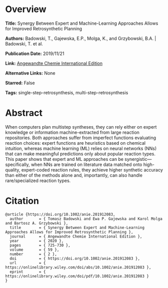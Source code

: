 # Overview
**Title:**
Synergy Between Expert and Machine-Learning Approaches Allows for Improved Retrosynthetic Planning

**Authors:**
Badowski, T., Gajewska, E.P., Molga, K., and Grzybowski, B.A. |
Badowski, T. et al.

**Publication Date:**
2019/11/21

**Link:**
[Angewandte Chemie International Edition](https://onlinelibrary.wiley.com/doi/10.1002/anie.201912083)

**Alternative Links:**
None

**Starred:**
False

**Tags:**
single-step-retrosynthesis, multi-step-retrosynthesis


# Abstract
When computers plan multistep syntheses, they can rely either on expert knowledge or information machine-extracted from large reaction repositories.
Both approaches suffer from imperfect functions evaluating reaction choices: expert functions are heuristics based on chemical intuition, whereas machine learning (ML) relies on neural networks (NNs) that can make meaningful predictions only about popular reaction types.
This paper shows that expert and ML approaches can be synergistic—specifically, when NNs are trained on literature data matched onto high-quality, expert-coded reaction rules, they achieve higher synthetic accuracy than either of the methods alone and, importantly, can also handle rare/specialized reaction types.


# Citation
```
@article {https://doi.org/10.1002/anie.201912083,
  author       = { Tomasz Badowski and Ewa P. Gajewska and Karol Molga and Bartosz A. Grzybowski },
  title        = { Synergy Between Expert and Machine-Learning Approaches Allows for Improved Retrosynthetic Planning },
  journal      = { Angewandte Chemie International Edition },
  year         = { 2020 },
  pages        = { 725-730 },
  volume       = { 59 },
  number       = { 2 },
  doi          = { https://doi.org/10.1002/anie.201912083 },
  url          = { https://onlinelibrary.wiley.com/doi/abs/10.1002/anie.201912083 },
  eprint       = { https://onlinelibrary.wiley.com/doi/pdf/10.1002/anie.201912083 }
}
```
